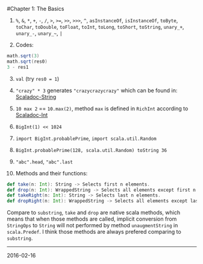 #Chapter 1: The Basics

1. `%`, `&`, `*`, `+`, `-`, `/`, `>`, `>=`, `>>`, `>>>`, `^`, `asInstanceOf`, `isInstanceOf`, `toByte`, `toChar`, `toDouble`, `toFloat`, `toInt`, `toLong`, `toShort`, `toString`, `unary_+`, `unary_-`, `unary_~`, `|`

2. Codes:

  ```scala
  math.sqrt(3)
  math.sqrt(res0)
  3 - res1
  ```

3. `val` (try `res0 = 1`)

4. `"crazy" * 3` generates `"crazycrazycrazy"` which can be found in: [Scaladoc-String](http://www.scala-lang.org/api/current/index.html?&_ga=1.138007600.1611065700.1455630876#scala.collection.immutable.StringOps)

5. `10 max 2` == `10.max(2)`, method `max` is defined in `RichInt` according to [Scaladoc-Int](http://www.scala-lang.org/api/current/index.html?&_ga=1.138007600.1611065700.1455630876#scala.Int)

6. `BigInt(1) << 1024`

7. `import BigInt.probablePrime`, `import scala.util.Random`

8. `BigInt.probablePrime(128, scala.util.Random) toString 36`

9. `"abc".head`, `"abc".last`

10. Methods and their functions:

  ```scala
  def take(n: Int): String -> Selects first n elements.
  def drop(n: Int): WrappedString -> Selects all elements except first n ones.
  def takeRight(n: Int): String -> Selects last n elements.
  def dropRight(n: Int): WrappedString -> Selects all elements except last n ones.
  ```
  Compare to `substring`, `take` and `drop` are native scala methods, which means that when those methods are called, implicit conversion from `StringOps` to `String` will not performed by method `unaugmentString` in `scala.Predef`.
  I think those methods are always prefered comparing to `substring`.

----

2016-02-16

